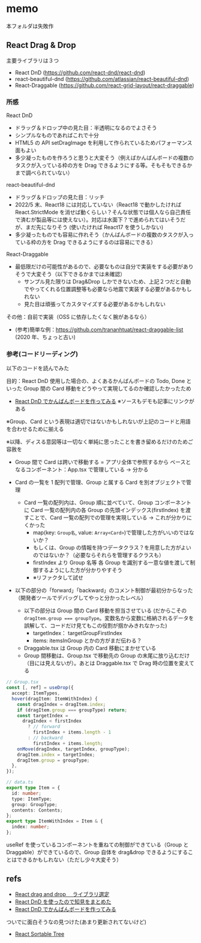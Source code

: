 # memo

本フォルダは失敗作

## React Drag & Drop

主要ライブラリは３つ

- React DnD (https://github.com/react-dnd/react-dnd)
- react-beautiful-dnd (https://github.com/atlassian/react-beautiful-dnd)
- React-Draggable (https://github.com/react-grid-layout/react-draggable)

### 所感

React DnD

- ドラッグ＆ドロップ中の見た目：半透明になるのでよさそう
- シンプルなものであればこれで十分
- HTML5 の API setDragImage を利用して作られているためパフォーマンス面もよい
- 多少凝ったものを作ろうと思うと大変そう（例えばかんばんボードの複数のタスクが入っている枠の方を Drag できるようにする等。そもそもできるかまで調べられていない）

react-beautiful-dnd

- ドラッグ＆ドロップの見た目：リッチ
- 2022/5 末、React18 には対応していない（React18 で動かしたければ React.StrictMode を消せば動くらしい？そんな状態では個人なら自己責任で済むが製品等には使えない）。対応は水面下？で進められてはいそうだが、まだ先になりそう (使いたければ React17 を使うしかない)
- 多少凝ったものでも容易に作れそう（かんばんボードの複数のタスクが入っている枠の方を Drag できるようにするのは容易にできる）

React-Draggable

- 最低限だけの可能性があるので、必要なものは自分で実装をする必要がありそうで大変そう（以下できるかまでは未確認）
  - サンプル見た限りは Drag&Drop しかできないため、上記２つだと自動でやってくれる位置調整等も必要なら地震で実装する必要があるかもしれない
  - 見た目は頑張ってカスタマイズする必要があるかもしれない

その他：自前で実装（OSS に依存したくなく腕があるなら）

- (参考)簡単な例：https://github.com/trananhtuat/react-draggable-list (2020 年、ちょっと古い)

### 参考(コードリーディング)

以下のコードを読んでみた

目的：React DnD 使用した場合の、よくあるかんばんボードの Todo, Done といった Group 間の Card 移動をどうやって実現してるのか確認したかったため

- [React DnD でかんばんボードを作ってみる](https://zenn.dev/mtblue81/articles/98ae1a40266317) ※ソースもデモも記事にリンクがある

※Group、Card という表現は適切ではないかもしれないが上記のコードと用語を合わせるために揃える

※以降、ディスる意図等は一切なく単純に思ったことを書き留めるだけのためご容赦を

- Group 間で Card は跨いで移動する = アプリ全体で参照するから ベースとなるコンポーネント：App.tsx で管理している → 分かる

- Card の一覧を 1 配列で管理、Group と属する Card を別オブジェクトで管理

  - Card 一覧の配列内は、Group 順に並べていて、Group コンポーネントに Card 一覧の配列内の各 Group の先頭インデックス(firstIndex) を渡すことで、Card 一覧の配列での管理を実現している -> これが分かりにくかった
    - map(key: `Group名`, value: `Array<Card>`)で管理した方がいいのではないか？
    - もしくは、Group の情報を持つデータクラス？を用意した方がよいのではないか？（必要ならそれらを管理するクラスも）
    - firstIndex より Group 名等 各 Group を識別する一意な値を渡して制御するようにした方が分かりやすそう
    - ※リファクタして試せ

- 以下の部分の「forward」「backward」のコメント制御が最初分からなった（開発者ツールでデバッグしてやっと分かったレベル）
  - 以下の部分は Group 間の Card 移動を担当させている (だからこその `dragItem.group === groupType`。変数名から変数に格納されるデータを誤解して、コードだけ見てもこの役割が掴かみきれなかった)
    - targetIndex： targetGroupFirstIndex
    - items: itemsInGroup とかの方がまだ伝わる？
  - Draggable.tsx は Group 内の Card 移動にまかせている
  - Group 間移動は、Group.tsx で移動先の Group の末尾に放り込むだけ（目には見えないが）。あとは Draggable.tsx で Drag 時の位置を変えてる

```typescript
// Group.tsx
const [, ref] = useDrop({
  accept: ItemTypes,
  hover(dragItem: ItemWithIndex) {
    const dragIndex = dragItem.index;
    if (dragItem.group === groupType) return;
    const targetIndex =
      dragIndex < firstIndex
        ? // forward
          firstIndex + items.length - 1
        : // backward
          firstIndex + items.length;
    onMove(dragIndex, targetIndex, groupType);
    dragItem.index = targetIndex;
    dragItem.group = groupType;
  },
});

// data.ts
export type Item = {
  id: number;
  type: ItemType;
  group: GroupType;
  contents: Contents;
};
export type ItemWithIndex = Item & {
  index: number;
};
```

useRef を使っているコンポーネントを重ねての制御ができている（Group と Draggable）ができているので、Group 自体を drag&drop できるようにすることはできるかもしれない（ただし少々大変そう）

## refs

- [React drag and drop 　ライブラリ選定](https://zenn.dev/yuto_nakamoto/scraps/b9793f51c65bec)
- [React DnD を使ったので知見をまとめた](https://tech.hey.jp/entry/2021/03/09/131638)
- [React DnD でかんばんボードを作ってみる](https://zenn.dev/mtblue81/articles/98ae1a40266317)

ついでに面白そうなの見つけた(あまり更新されてないけど)

- [React Sortable Tree](https://github.com/frontend-collective/react-sortable-tree)
